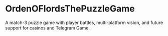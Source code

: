 # OrdenOFlordsThePuzzleGame
A match-3 puzzle game with player battles, multi-platform vision, and future support for casinos and Telegram Game.
